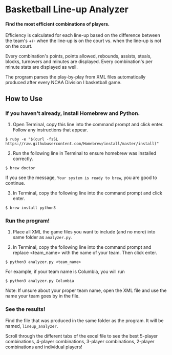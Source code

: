 # Basketball Line-up Analyzer
#### Find the most efficient combinations of players.

Efficiency is calculated for each line-up based on the difference between the team's +/- when the line-up is on the court vs. when the line-up is not on the court. 

Every combination's points, points allowed, rebounds, assists, steals, blocks, turnovers and minutes are displayed. Every combination's per minute stats are displayed as well. 

The program parses the play-by-play from XML files automatically produced after every NCAA Division I basketball game.
## How to Use
### If you haven't already, install Homebrew and Python.
1. Open Terminal, copy this line into the command prompt and click enter. Follow any instructions that appear.
```
$ ruby -e "$(curl -fsSL https://raw.githubusercontent.com/Homebrew/install/master/install)"
```
2. Run the following line in Terminal to ensure homebrew was installed correctly.
```
$ brew doctor
```
If you see the message, `Your system is ready to brew`, you are good to continue.

3. In Terminal, copy the following line into the command prompt and click enter.
```
$ brew install python3
```

### Run the program!
1. Place all XML the game files you want to include (and no more) into same folder as `analyzer.py`.

2. In Terminal, copy the following line into the command prompt and replace <team_name> with the name of your team. Then click enter.
```
$ python3 analyzer.py <team_name>
```
For example, if your team name is Columbia, you will run
```
$ python3 analyzer.py Columbia
```
Note: If unsure about your proper team name, open the XML file and use the name your team goes by in the file. 
### See the results! 
Find the file that was produced in the same folder as the program. It will be named, `lineup_analyzer`.

Scroll through the different tabs of the excel file to see the best 5-player combinations, 4-player combinations, 3-player combinations, 2-player combinations and individual players!

